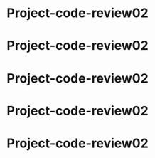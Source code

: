 # Project-code-review02
# Project-code-review02
# Project-code-review02
# Project-code-review02
# Project-code-review02
